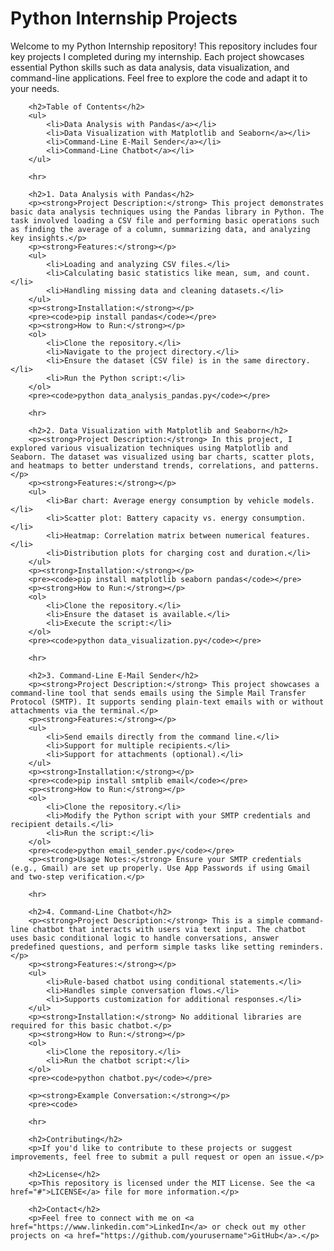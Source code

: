 <!DOCTYPE html>
<html lang="en">
<head>
</head>
<body>
        <h1>Python Internship Projects</h1>
        <p>Welcome to my Python Internship repository! This repository includes four key projects I completed during my internship. Each project showcases essential Python skills such as data analysis, data visualization, and command-line applications. Feel free to explore the code and adapt it to your needs.</p>

        <h2>Table of Contents</h2>
        <ul>
            <li>Data Analysis with Pandas</a></li>
            <li>Data Visualization with Matplotlib and Seaborn</a></li>
            <li>Command-Line E-Mail Sender</a></li>
            <li>Command-Line Chatbot</a></li>
        </ul>

        <hr>

        <h2>1. Data Analysis with Pandas</h2>
        <p><strong>Project Description:</strong> This project demonstrates basic data analysis techniques using the Pandas library in Python. The task involved loading a CSV file and performing basic operations such as finding the average of a column, summarizing data, and analyzing key insights.</p>
        <p><strong>Features:</strong></p>
        <ul>
            <li>Loading and analyzing CSV files.</li>
            <li>Calculating basic statistics like mean, sum, and count.</li>
            <li>Handling missing data and cleaning datasets.</li>
        </ul>
        <p><strong>Installation:</strong></p>
        <pre><code>pip install pandas</code></pre>
        <p><strong>How to Run:</strong></p>
        <ol>
            <li>Clone the repository.</li>
            <li>Navigate to the project directory.</li>
            <li>Ensure the dataset (CSV file) is in the same directory.</li>
            <li>Run the Python script:</li>
        </ol>
        <pre><code>python data_analysis_pandas.py</code></pre>

        <hr>

        <h2>2. Data Visualization with Matplotlib and Seaborn</h2>
        <p><strong>Project Description:</strong> In this project, I explored various visualization techniques using Matplotlib and Seaborn. The dataset was visualized using bar charts, scatter plots, and heatmaps to better understand trends, correlations, and patterns.</p>
        <p><strong>Features:</strong></p>
        <ul>
            <li>Bar chart: Average energy consumption by vehicle models.</li>
            <li>Scatter plot: Battery capacity vs. energy consumption.</li>
            <li>Heatmap: Correlation matrix between numerical features.</li>
            <li>Distribution plots for charging cost and duration.</li>
        </ul>
        <p><strong>Installation:</strong></p>
        <pre><code>pip install matplotlib seaborn pandas</code></pre>
        <p><strong>How to Run:</strong></p>
        <ol>
            <li>Clone the repository.</li>
            <li>Ensure the dataset is available.</li>
            <li>Execute the script:</li>
        </ol>
        <pre><code>python data_visualization.py</code></pre>

        <hr>

        <h2>3. Command-Line E-Mail Sender</h2>
        <p><strong>Project Description:</strong> This project showcases a command-line tool that sends emails using the Simple Mail Transfer Protocol (SMTP). It supports sending plain-text emails with or without attachments via the terminal.</p>
        <p><strong>Features:</strong></p>
        <ul>
            <li>Send emails directly from the command line.</li>
            <li>Support for multiple recipients.</li>
            <li>Support for attachments (optional).</li>
        </ul>
        <p><strong>Installation:</strong></p>
        <pre><code>pip install smtplib email</code></pre>
        <p><strong>How to Run:</strong></p>
        <ol>
            <li>Clone the repository.</li>
            <li>Modify the Python script with your SMTP credentials and recipient details.</li>
            <li>Run the script:</li>
        </ol>
        <pre><code>python email_sender.py</code></pre>
        <p><strong>Usage Notes:</strong> Ensure your SMTP credentials (e.g., Gmail) are set up properly. Use App Passwords if using Gmail and two-step verification.</p>

        <hr>

        <h2>4. Command-Line Chatbot</h2>
        <p><strong>Project Description:</strong> This is a simple command-line chatbot that interacts with users via text input. The chatbot uses basic conditional logic to handle conversations, answer predefined questions, and perform simple tasks like setting reminders.</p>
        <p><strong>Features:</strong></p>
        <ul>
            <li>Rule-based chatbot using conditional statements.</li>
            <li>Handles simple conversation flows.</li>
            <li>Supports customization for additional responses.</li>
        </ul>
        <p><strong>Installation:</strong> No additional libraries are required for this basic chatbot.</p>
        <p><strong>How to Run:</strong></p>
        <ol>
            <li>Clone the repository.</li>
            <li>Run the chatbot script:</li>
        </ol>
        <pre><code>python chatbot.py</code></pre>

        <p><strong>Example Conversation:</strong></p>
        <pre><code>

        <hr>

        <h2>Contributing</h2>
        <p>If you'd like to contribute to these projects or suggest improvements, feel free to submit a pull request or open an issue.</p>

        <h2>License</h2>
        <p>This repository is licensed under the MIT License. See the <a href="#">LICENSE</a> file for more information.</p>

        <h2>Contact</h2>
        <p>Feel free to connect with me on <a href="https://www.linkedin.com">LinkedIn</a> or check out my other projects on <a href="https://github.com/yourusername">GitHub</a>.</p>

</body>
</html>
